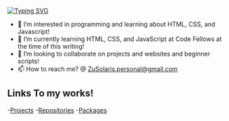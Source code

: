 [![Typing SVG](https://readme-typing-svg.herokuapp.com?font=Sans+Serif&pause=1000&color=09EAF7&width=435&lines=I+AM..........+ZuSolaris)](https://git.io/typing-svg)
- 👀 I’m interested in programming and learning about HTML, CSS, and Javascript!
- 🌱 I’m currently learning HTML, CSS, and JavaScript at Code Fellows at the time of this writing!
- 💞️ I’m looking to collaborate on projects and websites and beginner scripts!
- 📫 How to reach me? @ ZuSolaris.personal@gmail.com

## Links To my works!

-[Projects](https://github.com/ZuSolaris?tab=projects)
-[Repositories](https://github.com/ZuSolaris?tab=repositories)
-[Packages](https://github.com/ZuSolaris?tab=packages)


<!---
ZuSolaris/ZuSolaris is a ✨ special ✨ repository because its `README.md` (this file) appears on your GitHub profile.
You can click the Preview link to take a look at your changes.
--->
